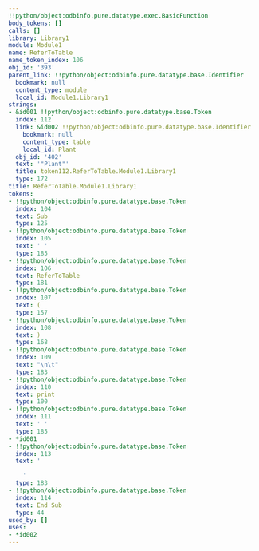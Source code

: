 ```yaml
---
!!python/object:odbinfo.pure.datatype.exec.BasicFunction
body_tokens: []
calls: []
library: Library1
module: Module1
name: ReferToTable
name_token_index: 106
obj_id: '393'
parent_link: !!python/object:odbinfo.pure.datatype.base.Identifier
  bookmark: null
  content_type: module
  local_id: Module1.Library1
strings:
- &id001 !!python/object:odbinfo.pure.datatype.base.Token
  index: 112
  link: &id002 !!python/object:odbinfo.pure.datatype.base.Identifier
    bookmark: null
    content_type: table
    local_id: Plant
  obj_id: '402'
  text: '"Plant"'
  title: token112.ReferToTable.Module1.Library1
  type: 172
title: ReferToTable.Module1.Library1
tokens:
- !!python/object:odbinfo.pure.datatype.base.Token
  index: 104
  text: Sub
  type: 125
- !!python/object:odbinfo.pure.datatype.base.Token
  index: 105
  text: ' '
  type: 185
- !!python/object:odbinfo.pure.datatype.base.Token
  index: 106
  text: ReferToTable
  type: 181
- !!python/object:odbinfo.pure.datatype.base.Token
  index: 107
  text: (
  type: 157
- !!python/object:odbinfo.pure.datatype.base.Token
  index: 108
  text: )
  type: 168
- !!python/object:odbinfo.pure.datatype.base.Token
  index: 109
  text: "\n\t"
  type: 183
- !!python/object:odbinfo.pure.datatype.base.Token
  index: 110
  text: print
  type: 100
- !!python/object:odbinfo.pure.datatype.base.Token
  index: 111
  text: ' '
  type: 185
- *id001
- !!python/object:odbinfo.pure.datatype.base.Token
  index: 113
  text: '

    '
  type: 183
- !!python/object:odbinfo.pure.datatype.base.Token
  index: 114
  text: End Sub
  type: 44
used_by: []
uses:
- *id002
---
```

